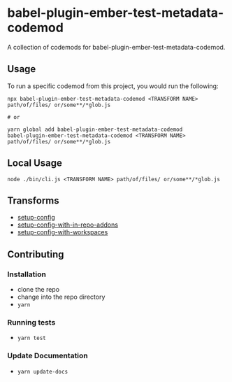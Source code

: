 # babel-plugin-ember-test-metadata-codemod


A collection of codemods for babel-plugin-ember-test-metadata-codemod.

## Usage

To run a specific codemod from this project, you would run the following:

```
npx babel-plugin-ember-test-metadata-codemod <TRANSFORM NAME> path/of/files/ or/some**/*glob.js

# or

yarn global add babel-plugin-ember-test-metadata-codemod
babel-plugin-ember-test-metadata-codemod <TRANSFORM NAME> path/of/files/ or/some**/*glob.js
```

## Local Usage
```
node ./bin/cli.js <TRANSFORM NAME> path/of/files/ or/some**/*glob.js
```

## Transforms

<!--TRANSFORMS_START-->
* [setup-config](transforms/setup-config/README.md)
* [setup-config-with-in-repo-addons](transforms/setup-config-with-in-repo-addons/README.md)
* [setup-config-with-workspaces](transforms/setup-config-with-workspaces/README.md)
<!--TRANSFORMS_END-->

## Contributing

### Installation

* clone the repo
* change into the repo directory
* `yarn`

### Running tests

* `yarn test`

### Update Documentation

* `yarn update-docs`